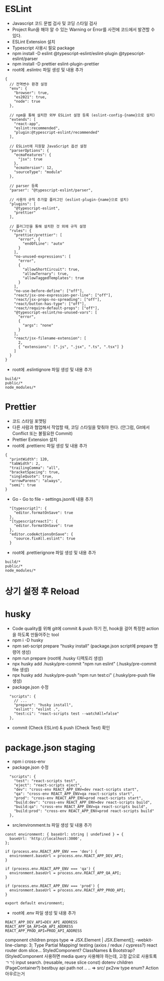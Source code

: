 # ESLint

- Javascript 코드 문법 검사 및 코딩 스타일 검사
- Project Run을 해야 알 수 있는 Warning or Error를 사전에 코드에서 발견할 수 있다.
- ESLint Extension 설치
- Typescript 사용시 필요 package
- npm install -D eslint @typescript-eslint/eslint-plugin @typescript-eslint/parser
- npm install -D prettier eslint-plugin-prettier
- root에 .eslintrc 파일 생성 및 내용 추가

```
{
  // 전역변수 환경 설정
  "env": {
    "browser": true,
    "es2021": true,
    "node": true
  },

  // npm을 통해 설치한 외부 ESLint 설정 등록 (eslint-config-{name}으로 설치)
  "extends": [
    "react-app",
    "eslint:recommended",
    "plugin:@typescript-eslint/recommended"
  ],

  // ESLint에 지원할 JavaScript 옵션 설정
  "parserOptions": {
    "ecmaFeatures": {
      "jsx": true
    },
    "ecmaVersion": 12,
    "sourceType": "module"
  },

  // parser 등록
  "parser": "@typescript-eslint/parser",

  // 사용자 규칙 추가할 플러그인 (eslint-plugin-{name}으로 설치)
  "plugins": [
    "@typescript-eslint",
    "prettier"
  ],

  // 플러그인을 통해 설치한 것 외에 규칙 설정
  "rules": {
    "prettier/prettier": [
      "error", {
        "endOfLine": "auto"
      }
    ],
    "no-unused-expressions": [
      "error",
      {
        "allowShortCircuit": true,
        "allowTernary": true,
        "allowTaggedTemplates": true
      }
    ],
    "no-use-before-define": ["off"],
    "react/jsx-one-expression-per-line": ["off"],
    "react/jsx-props-no-spreading": ["off"],
    "react/button-has-type": ["off"],
    "react/require-default-props": ["off"],
    "@typescript-eslint/no-unused-vars": [
      "error",
      {
        "args": "none"
      }
    ],
    "react/jsx-filename-extension": [
      2,
      { "extensions": [".js", ".jsx", ".ts", ".tsx"] }
    ]
  }
}
```

- root에 .eslintignore 파일 생성 및 내용 추가

```
build/*
public/*
node_modules/*
```

# Prettier

- 코드 스타일 포맷팅
- 다른 사람과 협업해서 작업할 때, 코딩 스타일을 맞춰야 한다. (안그럼, Git에서 Conflict 또는 불필요한 Commit)
- Prettier Extension 설치
- root에 .prettierrc 파일 생성 및 내용 추가

```
{
  "printWidth": 120,
  "tabWidth": 2,
  "trailingComma": "all",
  "bracketSpacing": true,
  "singleQuote": true,
  "arrowParens": "always",
  "semi": true
}
```

- Go - Go to file - settings.json에 내용 추가

```
  "[typescript]": {
    "editor.formatOnSave": true
  },
  "[typescriptreact]": {
    "editor.formatOnSave": true
  },
  "editor.codeActionsOnSave": {
    "source.fixAll.eslint": true
  }
```

- root에 .prettierignore 파일 생성 및 내용 추가

```
build/*
public/*
node_modules/*
```

# 상기 설정 후 Reload

# husky

- Code quality를 위해 git에 commit & push 하기 전, hook을 걸어 특정한 action을 하도록 만들어주는 tool
- npm i -D husky
- npm set-script prepare "husky install" (package.json script에 prepare 명령어 생성)
- npm run prepare (root에 .husky 디렉토리 생성)
- npx husky add .husky/pre-commit "npm run eslint" (.husky/pre-commit file 생성)
- npx husky add .husky/pre-push "npm run test:ci" (.husky/pre-push file 생성)
- package.json 수정

```
  "scripts": {
    // ...
    "prepare": "husky install",
    "eslint": "eslint .",
    "test:ci": "react-scripts test --watchAll=false"
  },
```

- commit (Check ESLint) & push (Check Test) 확인

# package.json staging

- npm i cross-env
- package.json 수정

```
  "scripts": {
    "test": "react-scripts test",
    "eject": "react-scripts eject",
    "dev": "cross-env REACT_APP_ENV=dev react-scripts start",
    "qa": "cross-env REACT_APP_ENV=qa react-scripts start",
    "prod": "cross-env REACT_APP_ENV=prod react-scripts start",
    "build:dev": "cross-env REACT_APP_ENV=dev react-scripts build",
    "build:qa": "cross-env REACT_APP_ENV=qa react-scripts build",
    "build:prod": "cross-env REACT_APP_ENV=prod react-scripts build"
  },
```

- src/environment.ts 파일 생성 및 내용 추가

```
const environment: { baseUrl: string | undefined } = {
  baseUrl: 'http://localhost:3000',
};

if (process.env.REACT_APP_ENV === 'dev') {
  environment.baseUrl = process.env.REACT_APP_DEV_API;
}

if (process.env.REACT_APP_ENV === 'qa') {
  environment.baseUrl = process.env.REACT_APP_QA_API;
}

if (process.env.REACT_APP_ENV === 'prod') {
  environment.baseUrl = process.env.REACT_APP_PROD_API;
}

export default environment;
```

- root에 .env 파일 생성 및 내용 추가

```
REACT_APP_DEV_API=DEV_API_ADDRESS
REACT_APP_QA_API=QA_API_ADDRESS
REACT_APP_PROD_API=PROD_API_ADDRESS
```

component children props type => JSX.Element | JSX.Element[];
-webkit-line-clamp: 3;
Type Partial<User> Mapping!
testing (axios / redux / cypress?)
react router dom
slice...
StyledComponent? ClassNames & Bootstrap? (StyledComponent 사용하면 media query 사용해야 하는데, 고정 값으로 사용토록 ㄱㄱ)
input search. (reusable, reuse slice const)
dotenv
children (PageContainer?)
bestbuy api
path not .. .. => src/
px2vw
type enum? Action 아우르는거
